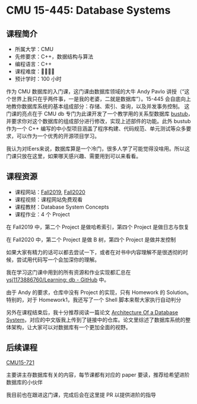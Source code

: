 # CMU 15-445: Database Systems

## 课程简介

- 所属大学：CMU
- 先修要求：C++，数据结构与算法
- 编程语言：C++
- 课程难度：🌟🌟🌟🌟
- 预计学时：100 小时

作为 CMU 数据库的入门课，这门课由数据库领域的大牛 Andy Pavlo 讲授（“这个世界上我只在乎两件事，一是我的老婆，二就是数据库”）。15-445 会自底向上地教你数据库系统的基本组成部分：存储、索引、查询，以及并发事务控制。 这门课的亮点在于 CMU db 专门为此课开发了一个教学用的关系型数据库 [bustub](https://github.com/cmu-db/bustub)，并要求你对这个数据库的组成部分进行修改，实现上述部件的功能。此外 bustub 作为一个 C++ 编写的中小型项目涵盖了程序构建、代码规范、单元测试等众多要求，可以作为一个优秀的开源项目学习。

我认为对IEers来说，数据库算是一个冷门，很多人学了可能觉得没啥用。所以这门课只放在这里，如果哪天感兴趣、需要用到可以来看看。

## 课程资源

- 课程网站：[Fall2019](https://15445.courses.cs.cmu.edu/fall2019/schedule.html), [Fall2020](https://15445.courses.cs.cmu.edu/fall2020/schedule.html)
- 课程视频：课程网站免费观看
- 课程教材：Database System Concepts
- 课程作业：4 个 Project

在 Fall2019 中，第二个 Project 是做哈希索引，第四个 Project 是做日志与恢复

在 Fall2020 中，第二个 Project 是做 B 树，第四个 Project 是做并发控制

如果大家有精力的话可以都去尝试一下，或者在对书中内容理解不是很透彻的时候，尝试用代码写一个会加深你的理解。

我在学习这门课中用到的所有资源和作业实现都汇总在 [ysj1173886760/Learning: db - GitHub](https://github.com/ysj1173886760/Learning/tree/master/db) 中。

由于 Andy 的要求，仓库中没有 Project 的实现，只有 Homework 的 Solution。特别的，对于 Homework1，我还写了一个 Shell 脚本来帮大家执行自动判分

另外在课程结束后，我十分推荐阅读一篇论文 [Architecture Of a Database System](https://github.com/ysj1173886760/paper_notes/tree/master/db)，对应的中文版我上传到了链接中的仓库。论文里综述了数据库系统的整体架构，让大家可以对数据库有一个更加全面的视野。

## 后续课程

[CMU15-721](https://15721.courses.cs.cmu.edu/spring2020/)

主要讲主存数据库有关的内容，每节课都有对应的 paper 要读，推荐给希望进阶数据库的小伙伴

我目前也在跟进这门课，完成后会在这里提 PR 以提供进阶的指导
